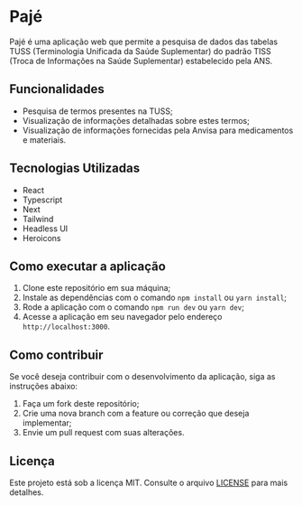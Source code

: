# Pajé

Pajé é uma aplicação web que permite a pesquisa de dados das tabelas TUSS (Terminologia Unificada da Saúde Suplementar) do padrão TISS (Troca de Informações na Saúde Suplementar) estabelecido pela ANS.

## Funcionalidades

- Pesquisa de termos presentes na TUSS;
- Visualização de informações detalhadas sobre estes termos;
- Visualização de informações fornecidas pela Anvisa para medicamentos e materiais.

## Tecnologias Utilizadas

- React
- Typescript
- Next
- Tailwind
- Headless UI
- Heroicons

## Como executar a aplicação

1. Clone este repositório em sua máquina;
2. Instale as dependências com o comando `npm install` ou `yarn install`;
3. Rode a aplicação com o comando `npm run dev` ou `yarn dev`;
4. Acesse a aplicação em seu navegador pelo endereço `http://localhost:3000`.

## Como contribuir

Se você deseja contribuir com o desenvolvimento da aplicação, siga as instruções abaixo:

1. Faça um fork deste repositório;
2. Crie uma nova branch com a feature ou correção que deseja implementar;
3. Envie um pull request com suas alterações.

## Licença

Este projeto está sob a licença MIT. Consulte o arquivo [LICENSE](LICENSE) para mais detalhes.
